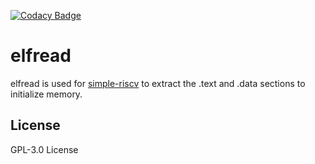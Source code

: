 [![Codacy Badge](https://app.codacy.com/project/badge/Grade/fe2c0773f6ff446aa3318993ad16b20b)](https://www.codacy.com/manual/kuopinghsu/elfread?utm_source=github.com&amp;utm_medium=referral&amp;utm_content=kuopinghsu/elfread&amp;utm_campaign=Badge_Grade)

# elfread

elfread is used for <A Href="https://github.com/kuopinghsu/simple-riscv">simple-riscv</A> to extract the .text and .data sections to initialize memory.

## License

GPL-3.0 License

